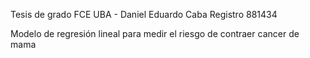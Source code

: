 Tesis de grado FCE UBA - Daniel Eduardo Caba Registro 881434

Modelo de regresión lineal para medir el riesgo de contraer cancer de mama

